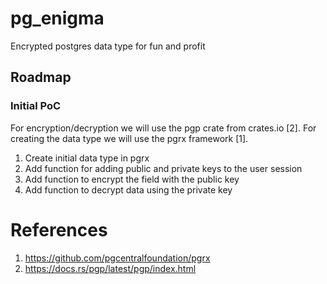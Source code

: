 # pg_enigma

Encrypted postgres data type for fun and profit

## Roadmap

### Initial PoC

For encryption/decryption we will use the pgp crate from crates.io [2].
For creating the data type we will use the pgrx framework [1].

1. Create initial data type in pgrx
2. Add function for adding public and private keys to the user session
3. Add function to encrypt the field with the public key
4. Add function to decrypt data using the private key


# References

1. https://github.com/pgcentralfoundation/pgrx
2. https://docs.rs/pgp/latest/pgp/index.html
